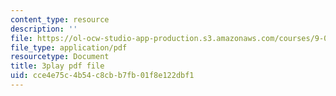 ```yaml
---
content_type: resource
description: ''
file: https://ol-ocw-studio-app-production.s3.amazonaws.com/courses/9-00sc-introduction-to-psychology-fall-2011/cce4e75c4b54c8cbb7fb01f8e122dbf1_2fbrl6WoIyo.pdf
file_type: application/pdf
resourcetype: Document
title: 3play pdf file
uid: cce4e75c-4b54-c8cb-b7fb-01f8e122dbf1
---
```

